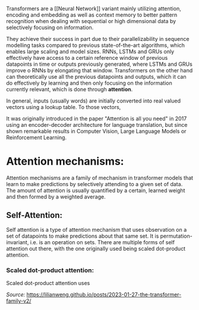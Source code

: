Transformers are a [[Neural Network]] variant mainly utilizing attention, encoding and embedding as well as context memory to better pattern recognition when dealing with sequential or high dimensional data by selectively focusing on information. 

They achieve their success in part due to their parallelizability in sequence modelling tasks compared to previous state-of-the-art algorithms, which enables large scaling and model sizes.
RNNs, LSTMs and GRUs only effectively have access to a certain reference window of previous datapoints in time or outputs previously generated, where LSTMs and GRUs improve o RNNs by elongating that window.
Transformers on the other hand can theoretically use all the previous datapoints and outputs, which it can do effectively by learning and then only focusing on the information currently relevant, which is done through **attention**.

In general, inputs (usually words) are initially converted into real valued vectors using a lookup table.
To those vectors, 

It was originally introduced in the paper "Attention is all you need" in 2017 using an encoder-decoder architecture for language translation, but since shown remarkable results in Computer Vision, Large Language Models or Reinforcement Learning.
# Attention mechanisms:
Attention mechanisms are a family of mechanism in transformer models that learn to make predictions by selectively attending to a given set of data. The amount of attention is usually quantified by a certain, learned weight and then formed by a weighted average.

## Self-Attention:
Self attention is a type of attention mechanism that uses observation on a set of datapoints to make predictions about that same set. It is permutation-invariant, i.e. is an operation on sets.
There are multiple forms of self attention out there, with the one originally used being scaled dot-product attention.

### Scaled dot-product attention:
Scaled dot-product attention uses 



*Source:* https://lilianweng.github.io/posts/2023-01-27-the-transformer-family-v2/